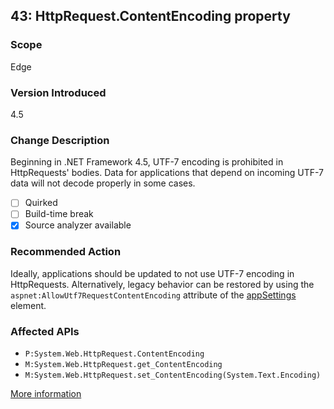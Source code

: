 ## 43: HttpRequest.ContentEncoding property

### Scope
Edge

### Version Introduced
4.5

### Change Description
Beginning in .NET Framework 4.5, UTF-7 encoding is prohibited in HttpRequests' bodies. Data for applications that depend on incoming UTF-7 data will not decode properly in some cases.

- [ ] Quirked
- [ ] Build-time break
- [x] Source analyzer available

### Recommended Action
Ideally, applications should be updated to not use UTF-7 encoding in HttpRequests. Alternatively, legacy behavior can be restored by using the `aspnet:AllowUtf7RequestContentEncoding` attribute of the [appSettings](https://msdn.microsoft.com/en-us/library/hh975440(v=vs.110).aspx) element.

### Affected APIs
* `P:System.Web.HttpRequest.ContentEncoding`
* `M:System.Web.HttpRequest.get_ContentEncoding`
* `M:System.Web.HttpRequest.set_ContentEncoding(System.Text.Encoding)`

[More information](https://msdn.microsoft.com/en-us/library/hh367887(v=vs.110).aspx#asp)
